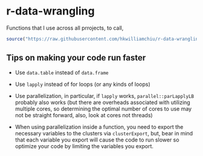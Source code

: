 # r-data-wrangling
Functions that I use across all prrojects, to call, <br />
```r
source("https://raw.githubusercontent.com/hkwilliamchiu/r-data-wrangling/main/functions.R")
```
## Tips on making your code run faster
-  Use `data.table` instead of `data.frame`

-  Use `lapply` instead of for loops (or any kinds of loops)

-  Use parallelization, in particular, if `lapply` works, `parallel::parLapplyLB` probably also works (but there are overheads associated with utilizing multiple cores, so determining the optimal number of cores to use may not be straight forward, also, look at cores not threads)

-  When using parallelization inside a function, you need to export the necessary variables to the clusters via `clusterExport`, but, bear in mind that each variable you export will cause the code to run slower so optimize your code by limiting the variables you export.

